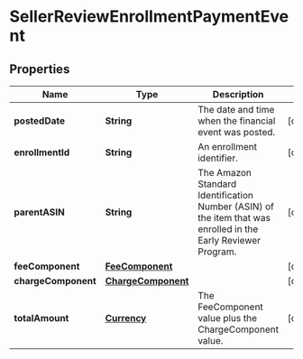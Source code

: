 
# SellerReviewEnrollmentPaymentEvent

## Properties
Name | Type | Description | Notes
------------ | ------------- | ------------- | -------------
**postedDate** | **String** | The date and time when the financial event was posted. |  [optional]
**enrollmentId** | **String** | An enrollment identifier. |  [optional]
**parentASIN** | **String** | The Amazon Standard Identification Number (ASIN) of the item that was enrolled in the Early Reviewer Program. |  [optional]
**feeComponent** | [**FeeComponent**](FeeComponent.md) |  |  [optional]
**chargeComponent** | [**ChargeComponent**](ChargeComponent.md) |  |  [optional]
**totalAmount** | [**Currency**](Currency.md) | The FeeComponent value plus the ChargeComponent value. |  [optional]



